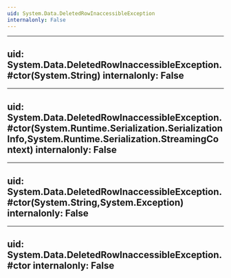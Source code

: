 ```yaml
---
uid: System.Data.DeletedRowInaccessibleException
internalonly: False
---
```


---
uid: System.Data.DeletedRowInaccessibleException.#ctor(System.String)
internalonly: False
---

---
uid: System.Data.DeletedRowInaccessibleException.#ctor(System.Runtime.Serialization.SerializationInfo,System.Runtime.Serialization.StreamingContext)
internalonly: False
---

---
uid: System.Data.DeletedRowInaccessibleException.#ctor(System.String,System.Exception)
internalonly: False
---

---
uid: System.Data.DeletedRowInaccessibleException.#ctor
internalonly: False
---
